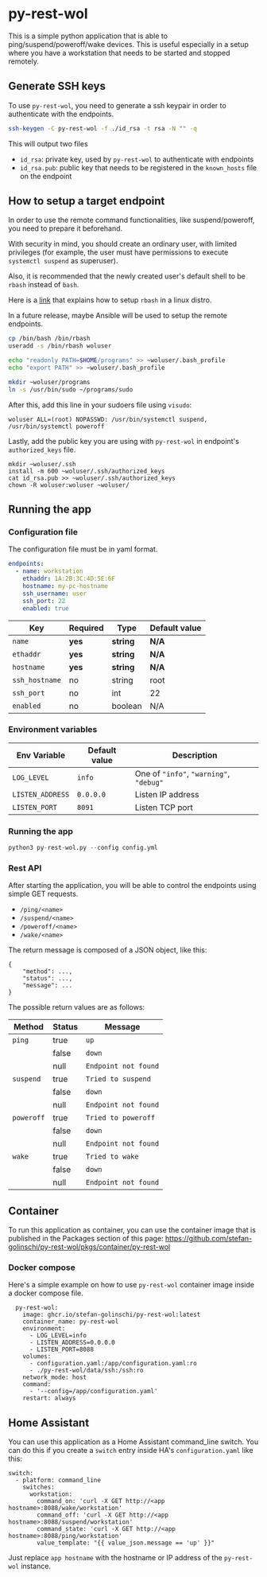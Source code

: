 # py-rest-wol

This is a simple python application that is able to ping/suspend/poweroff/wake devices. This is useful especially in a setup where you have a workstation that needs to be started and stopped remotely.


## Generate SSH keys

To use `py-rest-wol`, you need to generate a ssh keypair in order to authenticate with the endpoints.

```bash
ssh-keygen -C py-rest-wol -f ./id_rsa -t rsa -N "" -q
```

This will output two files
 * `id_rsa`: private key, used by `py-rest-wol` to authenticate with endpoints
 * `id_rsa.pub`: public key that needs to be registered in the `known_hosts` file on the endpoint

## How to setup a target endpoint
In order to use the remote command functionalities, like suspend/poweroff, you need to prepare it beforehand.

With security in mind, you should create an ordinary user, with limited privileges (for example, the user must have permissions to execute `systemctl suspend` as superuser). 

Also, it is recommended that the newly created user's default shell to be `rbash` instead of `bash`.

Here is a [link](https://access.redhat.com/solutions/65822) that explains how to setup `rbash` in a linux distro.

In a future release, maybe Ansible will be used to setup the remote endpoints.

```bash
cp /bin/bash /bin/rbash
useradd -s /bin/rbash woluser

echo "readonly PATH=$HOME/programs" >> ~woluser/.bash_profile
echo "export PATH" >> ~woluser/.bash_profile

mkdir ~woluser/programs
ln -s /usr/bin/sudo ~/programs/sudo
```

After this, add this line in your sudoers file using `visudo`:

```
woluser ALL=(root) NOPASSWD: /usr/bin/systemctl suspend, /usr/bin/systemctl poweroff
```

Lastly, add the public key you are using with `py-rest-wol` in endpoint's `authorized_keys` file.

```
mkdir ~woluser/.ssh
install -m 600 ~woluser/.ssh/authorized_keys
cat id_rsa.pub >> ~woluser/.ssh/authorized_keys
chown -R woluser:woluser ~woluser/
```

## Running the app

### Configuration file

The configuration file must be in yaml format.

```yml
endpoints:
  - name: workstation
    ethaddr: 1A:2B:3C:4D:5E:6F
    hostname: my-pc-hostname
    ssh_username: user
    ssh_port: 22
    enabled: true
```

|     Key       | Required |     Type      | Default value |
| ------------  | -------- | ------------- | ------------- |
| `name`        | **yes**  |   **string**  |    **N/A**    |
| `ethaddr`     | **yes**  |   **string**  |    **N/A**    | 
| `hostname`    | **yes**  |   **string**  |    **N/A**    |
| `ssh_hostname`|   no     |     string    |     root      |
| `ssh_port`    |   no     |      int      |      22       |
| `enabled`     |   no     |    boolean    |      N/A      |


### Environment variables

| Env Variable     | Default value | Description                             |
| ---------------- | ------------- | --------------------------------------- |
| `LOG_LEVEL`      |  `info`     | One of `"info"`, `"warning"`, `"debug"` |
| `LISTEN_ADDRESS` |  `0.0.0.0`    | Listen IP address                       |
| `LISTEN_PORT`    |  `8091`       | Listen TCP port                         |

### Running the app

```python
python3 py-rest-wol.py --config config.yml
```  

### Rest API

After starting the application, you will be able to control the endpoints using simple GET requests.
*  `/ping/<name>`
*  `/suspend/<name>` 
*  `/poweroff/<name>`  
*  `/wake/<name>`   

The return message is composed of a JSON object, like this:
```
{
    "method": ...,
    "status": ...,
    "message": ...
}
```

The possible return values are as follows:

| Method     | Status  | Message               |
| ---------  | ------- | --------------------- |
| `ping`     | true    | `up`                  |
|            | false   | `down`                |
|            | null    | `Endpoint not found`  |
| `suspend`  | true    | `Tried to suspend`    |
|            | false   | `down`                |
|            | null    | `Endpoint not found`  |
| `poweroff` | true    | `Tried to poweroff`   |
|            | false   | `down`                |
|            | null    | `Endpoint not found`  |
| `wake`     | true    | `Tried to wake`       |
|            | false   | `down`                |
|            | null    | `Endpoint not found`  |

## Container 

To run this application as container, you can use the container image that is published in the Packages section of this page: https://github.com/stefan-golinschi/py-rest-wol/pkgs/container/py-rest-wol

### Docker compose

Here's a simple example on how to use `py-rest-wol` container image inside a docker compose file.

```
  py-rest-wol:
    image: ghcr.io/stefan-golinschi/py-rest-wol:latest
    container_name: py-rest-wol
    environment:
      - LOG_LEVEL=info
      - LISTEN_ADDRESS=0.0.0.0
      - LISTEN_PORT=8088
    volumes:
      - configuration.yaml:/app/configuration.yaml:ro
      - ./py-rest-wol/data/ssh:/ssh:ro
    network_mode: host
    command:
      - '--config=/app/configuration.yaml'
    restart: always
```

## Home Assistant

You can use this application as a Home Assistant command_line switch. You can do this if you create a `switch` entry inside HA's `configuration.yaml` like this:

```
switch:
  - platform: command_line
    switches:
      workstation:
        command_on: 'curl -X GET http://<app hostname>:8088/wake/workstation'
        command_off: 'curl -X GET http://<app hostname>:8088/suspend/workstation'
        command_state: 'curl -X GET http://<app hostname>:8088/ping/workstation'
        value_template: "{{ value_json.message == 'up' }}"

```

Just replace `app hostname` with the hostname or IP address of the `py-rest-wol` instance.
